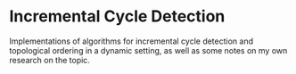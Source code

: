 # Incremental Cycle Detection

Implementations of algorithms for incremental cycle detection and topological ordering in a dynamic setting, as well as some notes on my own research on the topic.
